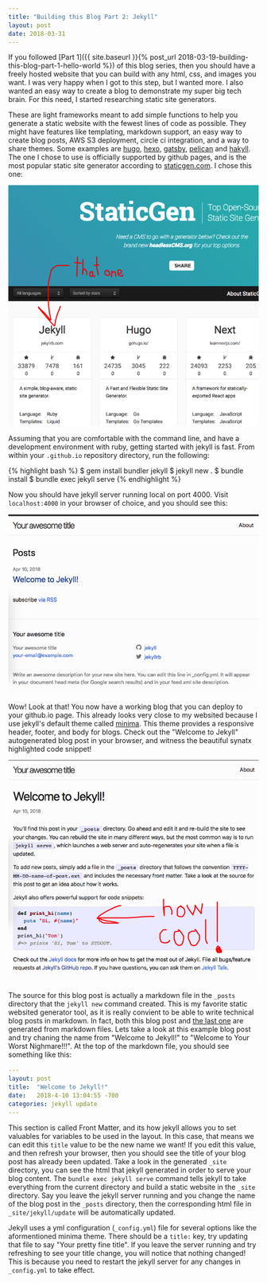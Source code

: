 ```yaml
---
title: "Building this Blog Part 2: Jekyll"
layout: post
date: 2018-03-31
---
```


If you followed [Part 1]({{ site.baseurl }}{% post_url 2018-03-19-building-this-blog-part-1-hello-world %}) of this blog series, then you should have a freely hosted website that you can build with any html, css, and images you want.  I was very happy when I got to this step, but I wanted more.  I also wanted an easy way to create a blog to demonstrate my super big tech brain.  For this need, I started researching static site generators.  

These are light frameworks meant to add simple functions to help you generate a static website with the fewest lines of code as possible.  They might have features like templating, markdown support, an easy way to create blog posts, AWS S3 deployment, circle ci integration, and a way to share themes.  Some examples are [hugo](https://github.com/gohugoio/hugo), [hexo](https://github.com/hexojs/hexo), [gatsby](https://github.com/gatsbyjs/gatsby), [pelican](https://github.com/getpelican/pelican) and [hakyll](https://github.com/jaspervdj/hakyll).  The one I chose to use is officially supported by github pages, and is the most popular static site generator according to [staticgen.com](https://www.staticgen.com/).  I chose this one:

![Image of hand drawn arrow pointing to Jekyll's first place entry on staticgen.com.](/images/staticgen-screenshot-2018-04-10.png)


Assuming that you are comfortable with the command line, and have a development environment with ruby, getting started with jekyll is fast.  From within your `.github.io` repository directory, run the following:

{% highlight bash %}
$ gem install bundler jekyll
$ jekyll new .
$ bundle install
$ bundle exec jekyll serve
{% endhighlight %}

Now you should have jekyll server running local on port 4000.  Visit `localhost:4000` in your browser of choice, and you should see this:

![Image of the generated jekyll site running locally](/images/jekyll-default-generated-site-2018-05-13.png)

Wow! Look at that!  You now have a working blog that you can deploy to your github.io page.  This already looks very close to my websited because I use jekyll's default theme called [minima]().   This theme provides a responsive header, footer, and body for blogs.  Check out the "Welcome to Jekyll" autogenerated blog post in your browser, and witness the beautiful synatx highlighted code snippet!


![Image of the Welcome to Jekyll website with syntax highlighted code](/images/jekyll-welcome-blog-2018-05-13.png)

The source for this blog post is actually a markdown file in the `_posts` directory that the `jekyll new` command created.  This is my favorite static websited generator tool, as it is really convient to be able to write technical blog posts in markdown.  In fact, both this blog post and [the last one](/2018/03/19/building-this-blog-part-1-hello-world) are generated from markdown files.  Lets take a look at this example blog post and try chaning the name from "Welcome to Jekyll!" to "Welcome to Your Worst Nighmare!!!".  At the top of the markdown file, you should see something like this:

```yaml
---
layout: post
title:  "Welcome to Jekyll!"
date:   2018-4-10 13:04:55 -700
categories: jekyll update
---
```

This section is called Front Matter, and its how jekyll allows you to set valuables for variables to be used in the layout.  In this case, that means we can edit this `title` value to be the new name we want!  If you edit this value, and then refresh your browser, then you should see the title of your blog post has already been updated. Take a look in the generated `_site` directory, you can see the html that jekyll generated in order to serve your blog content.  The `bundle exec jekyll serve` command tells jekyll to take everything from the current directory and build a static website in the `_site` directory.  Say you leave the jekyll server running and you change the name of the blog post in the `_posts` directory, then the corresponding html file in `_site/jekyll/update` will be automatically updated.

Jekyll uses a yml configuration (`_config.yml`) file for several options like the aformentioned minima theme. There should be a `title:` key, try updating that file to say "Your pretty fine title".  If you leave the server running and try refreshing to see your title change, you will notice that nothing changed!  This is because you need to restart the jekyll server for any changes in `_config.yml` to take effect.
